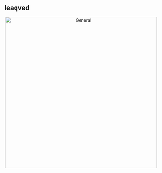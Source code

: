 ## leaqved

<p align="center">
	<img alt="General" width="500"
	src="https://github-readme-stats.vercel.app/api?username=leaqved&show_icons=true&theme=graywhite&hide_border=true"/>
</p>
  
